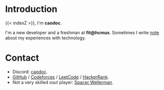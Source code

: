 # Introduction

{{< indexZ >}}, I'm **caodoc**.

I'm a new developer and a freshman at **fit@hcmus**. Sometimes I write [note](/note) about my experiences with technology.

# Contact

+ Discord: [caodoc](https://discord.com/users/800173074166710282).
+ [GitHub](https://github.com/caodoc) / [Codeforces](https://codeforces.com/profile/caodoc) / [LeetCode](https://leetcode.com/u/caodoc/) / [HackerRank](https://www.hackerrank.com/profile/caodoc).
+ Not a very skilled osu! player: [Spacer Wellerman](https://osu.ppy.sh/users/21126929).